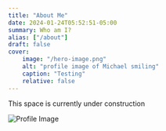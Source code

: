 ```yaml
---
title: "About Me"
date: 2024-01-24T05:52:51-05:00
summary: Who am I?
alias: ["/about"]
draft: false
cover:
    image: "/hero-image.png"
    alt: "profile image of Michael smiling"
    caption: "Testing"
    relative: false
---
```


This space is currently under construction

![Profile Image](/hero-image.png "Michael")
